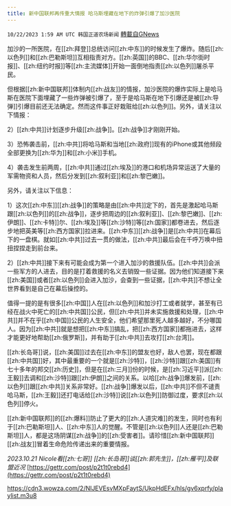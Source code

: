 ```yaml
---
title: 新中国联邦再传重大情报 哈马斯埋藏在地下的炸弹引爆了加沙医院
---
```

`10/22/2023 1:59 AM UTC 韩国正道农场新闻` [轉載自GNews](https://gnews.org/articles/1864709)

加沙的一所医院，在[[zh:拜登]]总统访问[[zh:中东]]的时候发生了爆炸。随后[[zh:以色列]]和[[zh:巴勒斯坦]]互相指责对方。[[zh:英国]]的BBC、[[zh:华尔街时报]]、[[zh:纽约时报]]等[[zh:主流媒体]]开始一面倒地指责[[zh:以色列]]屠杀平民。

但根据[[zh:新中国联邦]]体制内[[zh:战友]]的情报，加沙医院的爆炸实际上是哈马斯在医院下面埋藏了一些炸弹被引爆了，至于是哈马斯在地下引爆还是被[[zh:导弹]]引爆目前还无法确定。然而这件事正好栽赃给[[zh:以色列]]。另外，请关注以下情报：

2）[[zh:中共]]计划逐步升级[[zh:战争]]。[[zh:战争]]才刚刚开始。

3）恐怖袭击前，[[zh:中共]]将哈马斯和当地[[zh:政府]]现有的iPhone或其他频段全部更换为[[zh:华为]]和[[zh:小米]]手机。

4）袭击发生前两周，[[zh:中共]]通过[[zh:埃及]]的港口和机场异常运送了大量的军需物资和人员，然后分发到[[zh:叙利亚]]和[[zh:黎巴嫩]]。

另外，请关注以下信息：

1）这次[[zh:中东]][[zh:战争]]的策略是由[[zh:中共]]定下的，首先是激起哈马斯跟[[zh:以色列]]的[[zh:战争]]，逐步把周边的[[zh:叙利亚]]、[[zh:黎巴嫩]]、[[zh:伊朗]]、[[zh:卡特]]尔、[[zh:埃及]]等[[zh:沙特]]等[[zh:国家]]都卷进去，然后逐步地把英美等[[zh:西方国家]]拉进来。[[zh:中东]][[zh:战争]]是[[zh:中共]]在幕后下的一盘棋。就如[[zh:中共]]过去一贯的做法，[[zh:中共]]最后会在千呼万唤中扭扭捏捏走到前台来。

2）[[zh:中共]]接下来有可能会成为第一个进入加沙的救援队伍。[[zh:中共]]会派一些军方的人进去，目的是打着救援的名义去销毁一些证据。因为他们知道接下来[[zh:美国]]或者[[zh:以色列]]会进入加沙，会查到一些证据，[[zh:中共]]不想让全世界看到是自己在幕后操控的。

值得一提的是有很多[[zh:中国]]人在[[zh:以色列]]和加沙打工或者就学，甚至有已经在战火中死亡的[[zh:中共国]]公民，但[[zh:中共]]并未实施救援和处理，[[zh:中共]]并不在乎[[zh:中国]]公民的人生安全，他们希望那里死人越多越好，不分哪国人。因为[[zh:中共]]就是想把[[zh:中东]]搞乱，把[[zh:西方国家]]都拖进去，这样才能更好地帮助[[zh:俄罗斯]]，并有助于[[zh:中共]]去攻打[[zh:台湾]]。

[[zh:长岛哥]]说，[[zh:美国]]过去在[[zh:中东]]的盟友也好，敌人也罢，现在都跟[[zh:中共国]]好，其中最重要的一个就是[[zh:沙特]]，[[zh:沙特]]跟[[zh:美国]]有七十多年的邦交[[zh:历史]]，但是在[[zh:三月]]份的时候，是[[zh:习近平]]派[[zh:王毅]]去调和[[zh:沙特]]跟[[zh:伊朗]]之间的关系。以哈[[zh:战争]]爆发前，[[zh:以色列]]跟[[zh:中共]]关系非常好。[[zh:战争]]爆发以后，[[zh:中共]]不但不谴责哈马斯，[[zh:王毅]]还打电话给[[zh:沙特]]说[[zh:以色列]]防御过度，要求[[zh:以色列]]停火。

[[zh:新中国联邦]]的[[zh:爆料]]防止了更大的[[zh:人道灾难]]的发生，同时也有利于[[zh:巴勒斯坦]]人、[[zh:中东]]人的觉醒。不管是[[zh:以色列]]人还是[[zh:巴勒斯坦]]人，都是这场阴谋[[zh:战争]]的[[zh:受害者]]。请珍惜[[zh:新中国联邦]][[zh:战友]]冒着生命危险传递出来的重要情报。

*2023.10.21 Nicole看[[zh:七哥]] [[zh:长岛哥]]谈[[zh:郭先生]]，[[zh:雁平]]及联盟近况* [https://gettr.com/post/p2t1t0rebd4](https://gettr.com/post/p2t1t0rebd4)

https://cdn3.wowza.com/2/NlJEVEsvMXpFaytS/UkpHdEFx/hls/gv6xprfy/playlist.m3u8

